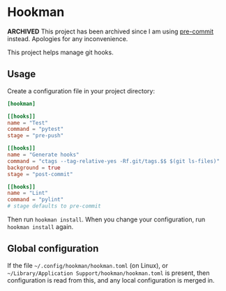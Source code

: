 # Hookman

**ARCHIVED** This project has been archived since I am using [pre-commit](https://pre-commit.com) instead. Apologies for any inconvenience.

This project helps manage git hooks.

## Usage

Create a configuration file in your project directory:

```toml
[hookman]

[[hooks]]
name = "Test"
command = "pytest"
stage = "pre-push"

[[hooks]]
name = "Generate hooks"
command = "ctags --tag-relative-yes -Rf.git/tags.$$ $(git ls-files)"
background = true
stage = "post-commit"

[[hooks]]
name = "Lint"
command = "pylint"
# stage defaults to pre-commit
```

Then run `hookman install`. When you change your configuration, run `hookman install` again.

## Global configuration

If the file `~/.config/hookman/hookman.toml` (on Linux), or `~/Library/Application Support/hookman/hookman.toml` is
present, then configuration is read from this, and any local configuration is merged in.
